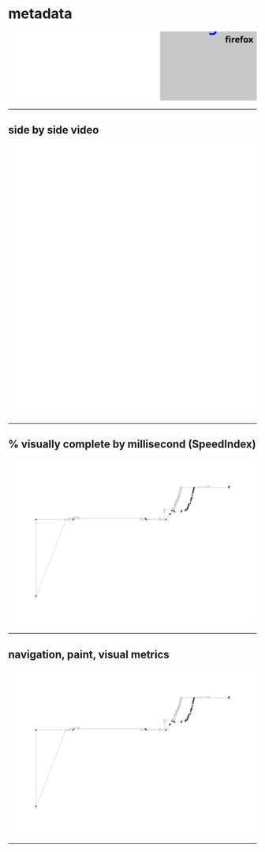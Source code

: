 
# metadata
![test and device metadata](../resources/2025-07-01-android-15-p8-greenmovil_clapuser_x_metadata.svg)

---

## side by side video
![side by side video of firefox by chrome](../resources/2025-07-01-android-15-p8-greenmovil_clapuser_x_video.svg)

---

## % visually complete by millisecond (SpeedIndex)
![line chart of percent visually complete via SpeedIndex metric](../resources/2025-07-01-android-15-p8-greenmovil_clapuser_line_graph.svg)

---

## navigation, paint, visual metrics
![line chart of percent visually complete via SpeedIndex metric](../resources/2025-07-01-android-15-p8-greenmovil_clapuser_line_graph.svg)

---
